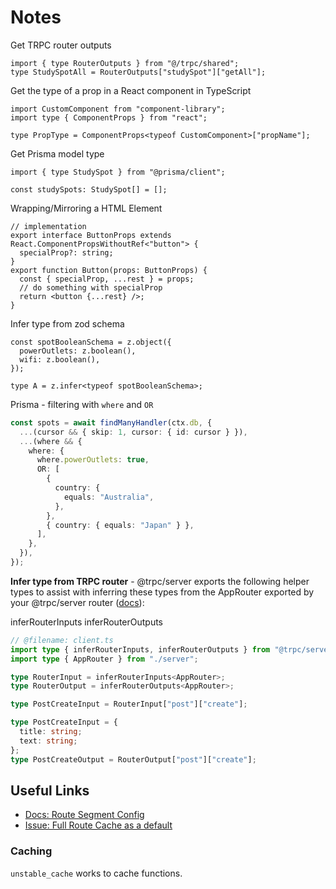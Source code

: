 # Notes

Get TRPC router outputs

```tsx
import { type RouterOutputs } from "@/trpc/shared";
type StudySpotAll = RouterOutputs["studySpot"]["getAll"];
```

Get the type of a prop in a React component in TypeScript

```tsx
import CustomComponent from "component-library";
import type { ComponentProps } from "react";

type PropType = ComponentProps<typeof CustomComponent>["propName"];
```

Get Prisma model type

```tsx
import { type StudySpot } from "@prisma/client";

const studySpots: StudySpot[] = [];
```

Wrapping/Mirroring a HTML Element

```tsx
// implementation
export interface ButtonProps extends React.ComponentPropsWithoutRef<"button"> {
  specialProp?: string;
}
export function Button(props: ButtonProps) {
  const { specialProp, ...rest } = props;
  // do something with specialProp
  return <button {...rest} />;
}
```

Infer type from zod schema

```tsx
const spotBooleanSchema = z.object({
  powerOutlets: z.boolean(),
  wifi: z.boolean(),
});

type A = z.infer<typeof spotBooleanSchema>;
```

Prisma - filtering with `where` and `OR`

```ts
const spots = await findManyHandler(ctx.db, {
  ...(cursor && { skip: 1, cursor: { id: cursor } }),
  ...(where && {
    where: {
      where.powerOutlets: true,
      OR: [
        {
          country: {
            equals: "Australia",
          },
        },
        { country: { equals: "Japan" } },
      ],
    },
  }),
});
```

**Infer type from TRPC router** - @trpc/server exports the following helper types to assist with inferring these types from the AppRouter exported by your @trpc/server router ([docs](https://trpc.io/docs/client/vanilla/infer-types)):

inferRouterInputs<TRouter>
inferRouterOutputs<TRouter>

```ts
// @filename: client.ts
import type { inferRouterInputs, inferRouterOutputs } from "@trpc/server";
import type { AppRouter } from "./server";

type RouterInput = inferRouterInputs<AppRouter>;
type RouterOutput = inferRouterOutputs<AppRouter>;

type PostCreateInput = RouterInput["post"]["create"];

type PostCreateInput = {
  title: string;
  text: string;
};
type PostCreateOutput = RouterOutput["post"]["create"];
```

## Useful Links

- [Docs: Route Segment Config](https://nextjs.org/docs/app/api-reference/file-conventions/route-segment-config#options)
- [Issue: Full Route Cache as a default](https://github.com/t3-oss/create-t3-app/issues/1663)

### Caching

`unstable_cache` works to cache functions.
